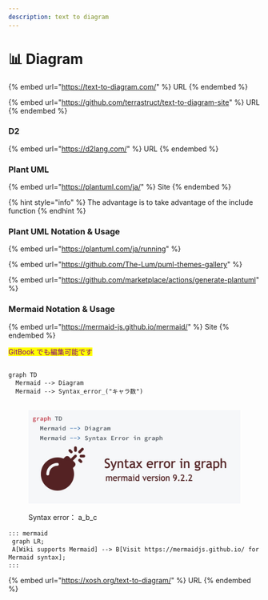 ```yaml
---
description: text to diagram
---
```


# 📊 Diagram

{% embed url="https://text-to-diagram.com/" %}
URL
{% endembed %}

{% embed url="https://github.com/terrastruct/text-to-diagram-site" %}
URL
{% endembed %}

### D2

{% embed url="https://d2lang.com/" %}
URL
{% endembed %}

### Plant UML

{% embed url="https://plantuml.com/ja/" %}
Site
{% endembed %}

{% hint style="info" %}
The advantage is to take advantage of the include function
{% endhint %}

### Plant UML Notation & Usage

{% embed url="https://plantuml.com/ja/running" %}

{% embed url="https://github.com/The-Lum/puml-themes-gallery" %}

{% embed url="https://github.com/marketplace/actions/generate-plantuml" %}

### Mermaid Notation & Usage

{% embed url="https://mermaid-js.github.io/mermaid/" %}
Site
{% endembed %}

<mark style="color:purple;background-color:yellow;">GitBook でも編集可能です</mark>

```mermaid
```

```mermaid
graph TD
  Mermaid --> Diagram
  Mermaid --> Syntax_error_("キャラ数")
 
```

<figure><img src=".gitbook/assets/IMGSSmermaidsyntaxerror.jpg" alt=""><figcaption><p>Syntax error： a_b_c </p></figcaption></figure>



```mermaid
::: mermaid
 graph LR;
 A[Wiki supports Mermaid] --> B[Visit https://mermaidjs.github.io/ for Mermaid syntax];
:::
```

{% embed url="https://xosh.org/text-to-diagram/" %}
URL
{% endembed %}

